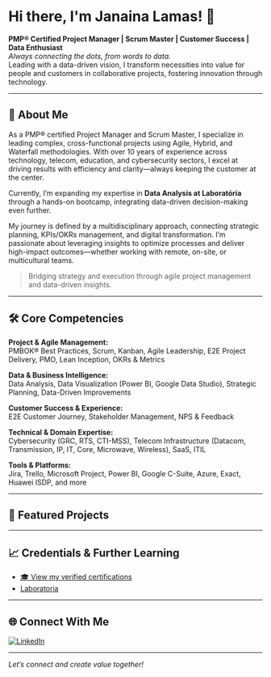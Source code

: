 # Hi there, I'm Janaina Lamas! 👋

**PMP® Certified Project Manager | Scrum Master | Customer Success | Data Enthusiast**  
*Always connecting the dots, from words to data.*  
Leading with a data-driven vision, I transform necessities into value for people and customers in collaborative projects, fostering innovation through technology.

---

## 🚀 About Me

As a PMP® certified Project Manager and Scrum Master, I specialize in leading complex, cross-functional projects using Agile, Hybrid, and Waterfall methodologies. With over 10 years of experience across technology, telecom, education, and cybersecurity sectors, I excel at driving results with efficiency and clarity—always keeping the customer at the center.

Currently, I’m expanding my expertise in **Data Analysis at Laboratória** through a hands-on bootcamp, integrating data-driven decision-making even further.

My journey is defined by a multidisciplinary approach, connecting strategic planning, KPIs/OKRs management, and digital transformation. I’m passionate about leveraging insights to optimize processes and deliver high-impact outcomes—whether working with remote, on-site, or multicultural teams.

> Bridging strategy and execution through agile project management and data-driven insights.

---

## 🛠️ Core Competencies

**Project & Agile Management:**  
PMBOK® Best Practices, Scrum, Kanban, Agile Leadership, E2E Project Delivery, PMO, Lean Inception, OKRs & Metrics

**Data & Business Intelligence:**  
Data Analysis, Data Visualization (Power BI, Google Data Studio), Strategic Planning, Data-Driven Improvements

**Customer Success & Experience:**  
E2E Customer Journey, Stakeholder Management, NPS & Feedback

**Technical & Domain Expertise:**  
Cybersecurity (GRC, RTS, CTI-MSS), Telecom Infrastructure (Datacom, Transmission, IP, IT, Core, Microwave, Wireless), SaaS, ITIL

**Tools & Platforms:**  
Jira, Trello, Microsoft Project, Power BI, Google C-Suite, Azure, Exact, Huawei ISDP, and more

---

## 🌟 Featured Projects

<!--
Here you can add bullet points or links to featured projects, portfolios, or case studies.
Example:
- [Project Name](project-link): Short description.
- [Portfolio](portfolio-link)
-->

---

## 📈 Credentials & Further Learning

- [🎓 View my verified certifications](#) <!-- Add your certification link here -->
- [Laboratoria](https://www.laboratoria.la/)

---

## 🌐 Connect With Me

[![LinkedIn](https://img.shields.io/badge/LinkedIn-Janaina%20Lamas-blue?style=flat-square&logo=linkedin)](https://www.linkedin.com/in/janainalamasfilgueiras/)

---

*Let’s connect and create value together!*
